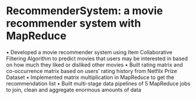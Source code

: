# RecommenderSystem: a movie recommender system with MapReduce
•	Developed a movie recommender system using Item Collaborative Filtering Algorithm to predict movies that users may be interested in based on how much they liked or disliked other movies
•	Built rating matrix and co-occurrence matrix based on users’ rating history from Netfilx Prize Dataset 
•	Implemented matrix multiplication in MapReduce to get the recommendation list 
•	Built multi-stage data pipelines of 5 MapReduce jobs to join, clean and aggregate enormous amounts of data 
